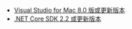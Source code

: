 * [Visual Studio for Mac 8.0 版或更新版本](https://visualstudio.microsoft.com/downloads/)
* [.NET Core SDK 2.2 或更新版本](https://www.microsoft.com/net/download/all)
